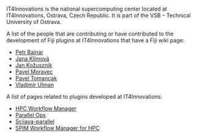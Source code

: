 IT4Innovations is the national supercomputing center located at IT4Innovations, Ostrava, Czech Republic. It is part of the VSB – Technical University of Ostrava.

A list of the people that are contributing or have contributed to the development of Fiji plugins at IT4Innovations that have a Fiji wiki page:
- [Petr Bainar](/people/PetrBainar)
- [Jana Klímová](/people/janaklimova)
- [Jan Kožusznik](/people/kozusznik)
- [Pavel Moravec](/people/fiji-hpc)
- [Pavel Tomancak](/people/tomancak)
- [Vladimír Ulman](/people/xulman)

A list of pages related to plugins developed at IT4Innovations:
- [HPC Workflow Manager](/plugins/hpc-workflow-manager)
- [Parallel Ops](/plugins/openmpi-plugin-extensions)
- [Scijava-parallel](/libs/scijava-parallel)
- [SPIM Workflow Manager for HPC](/plugins/spim-workflow-manager-for-hpc)
